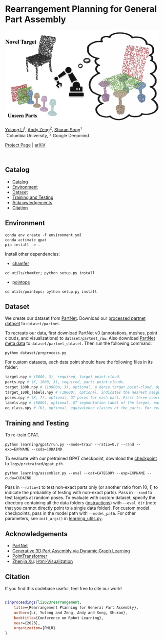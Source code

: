 
<h1> Rearrangement Planning for General Part Assembly </h1>

![teaser](assets/gpat_teaser.jpg)

[Yulong Li](https://www.columbia.edu/~yl4095/)<sup>1</sup>,
[Andy Zeng](https://andyzeng.github.io)<sup>2</sup>,
[Shuran Song](https://www.cs.columbia.edu/~shurans/)<sup>1</sup>
<br>
<sup>1</sup>Columbia University, <sup>2</sup> Google Deepmind
<br>

[Project Page](https://general-part-assembly.github.io) | [arXiV](https://arxiv.org/abs/2307.00206)

<br>

## Catalog
- [Catalog](#catalog)
- [Environment](#environment)
- [Dataset](#dataset)
- [Training and Testing](#training-and-testing)
- [Acknowledgements](#acknowledgements)
- [Citation](#citation)
  
## Environment
```
conda env create -f environment.yml
conda activate gpat
pip install -e .
```
Install other dependencies:
- [chamfer](https://github.com/hyperplane-lab/Generative-3D-Part-Assembly/tree/main/exps/utils/chamfer)
```
cd utils/chamfer; python setup.py install
```
- [pointops](https://github.com/POSTECH-CVLab/point-transformer/tree/master/lib/pointops)
```
cd utils/pointops; python setup.py install
```

## Dataset
We create our dataset from [PartNet](https://partnet.cs.stanford.edu).
Download our [processed partnet dataset]() to `dataset/partnet`.

To recreate our data, first download PartNet v0 (annotations, meshes, point clouds, and visualizations) to `dataset/partnet_raw`. Also download [PartNet meta data](https://github.com/daerduoCarey/partnet_dataset.git) to `dataset/partnet_dataset`. Then run the following command:
```python3
python dataset/preprocess.py
```

For custom datasets, each data point should have the following files in its folder:
```bash
target.npy # (5000, 3), required, target point-cloud.
parts.npy # (K, 1000, 3), required, parts point-clouds.
target_100k.npy # (100000, 3), optional, a dense target point-cloud. Optionally include this for better assembly results.
target_100k_labels.npy # (10000), optional, indicates the nearest neighbor of target_100k.npy in target.npy, with values from [0, 5000). Optionally include this for better assembly results.
poses.npy # (K, 7), optional, GT poses for each part. First three coordinates denote (x, y, z) position, last four coordinates denote a quaternion with real-part first. Optionally include this for correct evaluation.
labels.npy # (5000), optional, GT segmentation label of the target, each index takes a value from [0, K). Optionally include this for correct evaluation of segmentation.
eq_class.npy # (K), optional, equivalence classes of the parts. For example, [0,0,1,2,2,2] means that the first two parts are equivalent, and last three parts are equivalent.  Optionally include this for correct evaluation.
```
## Training and Testing
To re-train GPAT,
```python3
python learning/gpat/run.py --mode=train --ratio=0.7 --rand --exp=EXPNAME --cuda=CUDAIND
```
To evaluate with our pretrained GPAT checkpoint, download the [checkpoint](https://drive.google.com/file/d/1tdoUWV39MtJ09_Lk6lSKCBgFa5mGNVHk/view?usp=share_link) to `logs/pretrained/gpat.pth`.

```python3
python learning/assembler.py --eval --cat=CATEGORY --exp=EXPNAME --cuda=CUDAIND
```
Pass in `--ratio=1` to test non-exact parts only (or another ratio from [0, 1] to indicate the probability of testing with non-exact parts). Pass in `--rand` to test targets at random poses. To evaluate with custom dataset, specify the directory containing all the data folders ([instructions](#dataset)) with `--eval_dir` (note that you cannot directly point to a single data folder). For custom model checkpoints, pass in the model path with `--model_path`. For other parameters, see `init_args()` in [learning_utils.py](learning/learning_utils.py). 

## Acknowledgements
- [PartNet](https://partnet.cs.stanford.edu)
- [Generative 3D Part Assembly via Dynamic Graph Learning](https://github.com/hyperplane-lab/Generative-3D-Part-Assembly)
- [PointTransformer](https://github.com/POSTECH-CVLab/point-transformer)
- [Zhenjia Xu](https://www.zhenjiaxu.com/): [Html-Visualization](https://github.com/columbia-ai-robotics/html-visualization)

## Citation
If you find this codebase useful, feel free to cite our work!
<div style="display:flex;">
<div>

```bibtex
@inproceedings{li2023rearrangement,
	title={Rearrangement Planning for General Part Assembly},
	author={Li, Yulong and Zeng, Andy and Song, Shuran},
	booktitle={Conference on Robot Learning},
	year={2023},
	organization={PMLR}
}
```
